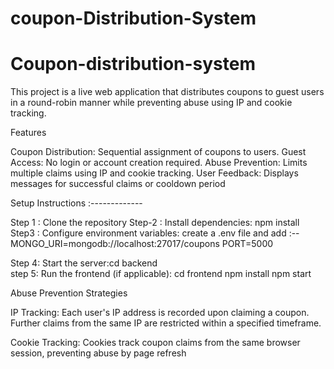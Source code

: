 # coupon-Distribution-System
# Coupon-distribution-system
This project is a live web application that distributes coupons to guest users in a round-robin manner while preventing abuse using IP and cookie tracking.

Features

Coupon Distribution: Sequential assignment of coupons to users.
Guest Access: No login or account creation required.
Abuse Prevention: Limits multiple claims using IP and cookie tracking.
User Feedback: Displays messages for successful claims or cooldown period

Setup Instructions :-------------

Step 1 :  Clone the repository
Step-2 : Install dependencies: npm install
Step3 : Configure environment variables: create a .env file and add :--
         MONGO_URI=mongodb://localhost:27017/coupons
         PORT=5000
 
Step 4:  Start the server:cd backend  
step 5:  Run the frontend (if applicable):
         cd frontend
        npm install
        npm start

Abuse Prevention Strategies

IP Tracking: Each user's IP address is recorded upon claiming a coupon. Further claims from the same IP are restricted within a specified timeframe.

Cookie Tracking: Cookies track coupon claims from the same browser session, preventing abuse by page refresh